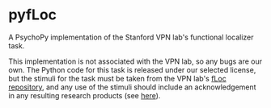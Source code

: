 # pyfLoc
A PsychoPy implementation of the Stanford VPN lab's functional localizer task.

This implementation is not associated with the VPN lab, so any bugs are our own.
The Python code for this task is released under our selected license, but the stimuli for the task must be taken from the VPN lab's [fLoc repository](https://github.com/VPNL/fLoc), and any use of the stimuli should include an acknowledgement in any resulting research products (see [here](https://github.com/VPNL/fLoc#citation)).
